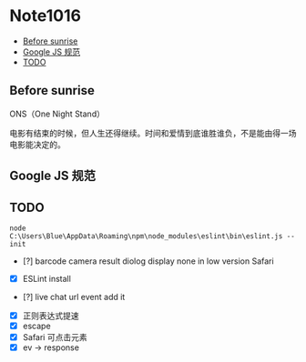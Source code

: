# Note1016

<!-- MarkdownTOC -->

- [Before sunrise](#before-sunrise)
- [Google JS 规范](#google-js-规范)
- [TODO](#todo)

<!-- /MarkdownTOC -->

## Before sunrise

ONS（One Night Stand）

电影有结束的时候，但人生还得继续。时间和爱情到底谁胜谁负，不是能由得一场电影能决定的。


## Google JS 规范




## TODO

`node C:\Users\Blue\AppData\Roaming\npm\node_modules\eslint\bin\eslint.js --init`

- [?] barcode camera result diolog display none in low version Safari
- [x] ESLint install
- [?] live chat url event add it
- [x] 正则表达式提速
- [x] escape
- [x] Safari 可点击元素
- [x] ev -> response
